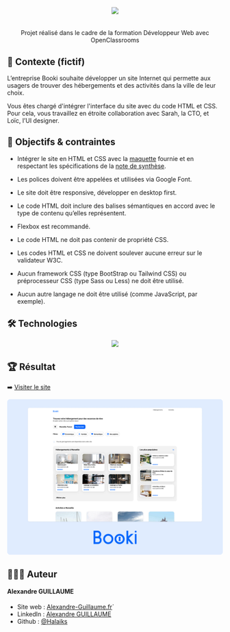 # <p align="center"><img src="https://user.oc-static.com/upload/2024/01/23/17060249844641_Capture%20d%E2%80%99e%CC%81cran%202024-01-23%20a%CC%80%2017.49.29.png" /></p>
<p align="center">Projet réalisé dans le cadre de la formation Développeur Web avec OpenClassrooms</p>

## 🧐 Contexte (fictif)
L’entreprise Booki souhaite développer un site Internet qui permette aux usagers de trouver des hébergements et des activités dans la ville de leur choix.

Vous êtes chargé d'intégrer l'interface du site avec du code HTML et CSS. Pour cela, vous travaillez en étroite collaboration avec Sarah, la CTO, et Loïc, l’UI designer.

## 🚀 Objectifs & contraintes
 - Intégrer le site en HTML et CSS avec la [maquette](https://www.figma.com/file/B3eLowtWREc9YXzBcGRAHn/Maquettes-Booki-(desktop)?node-id=3%3A0&t=e5nJosfI4jkfClMo-1) fournie et en respectant les spécifications de la [note de synthèse](https://course.oc-static.com/projects/D%C3%A9veloppeur+Web/DW_P2+HTML+CSS+Booki/DW+Booki+-+Note+de+synthese.pdf).
- Les polices doivent être appelées et utilisées via Google Font.
- Le site doit être responsive, développer en desktop first.
- Le code HTML doit inclure des balises sémantiques en accord avec le type de contenu qu’elles représentent.
- Flexbox est recommandé.
- Le code HTML ne doit pas contenir de propriété CSS.
- Les codes HTML et CSS ne doivent soulever aucune erreur sur le validateur W3C.

- Aucun framework CSS (type BootStrap ou Tailwind CSS) ou préprocesseur CSS (type Sass
ou Less) ne doit être utilisé.
- Aucun autre langage ne doit être utilisé (comme JavaScript, par exemple).

## 🛠️ Technologies

<p align="center">
<img src="https://skillicons.dev/icons?i=html,css" />
</p>

## 🏆 Résultat

➡️  [Visiter le site](https://halaiks.github.io/OC-P2-Booki)
<p align="center"><img src="screenshots/Booki.png" /></p>

## 🙋🏼‍♂️ Auteur

#### Alexandre GUILLAUME

- Site web : [Alexandre-Guillaume.fr](https://alexandre-guillaume.fr)`
- LinkedIn : [Alexandre GUILLAUME](https://www.linkedin.com/in/alexguillaume94/)
- Github : [@Halaiks](https://github.com/Halaiks)
